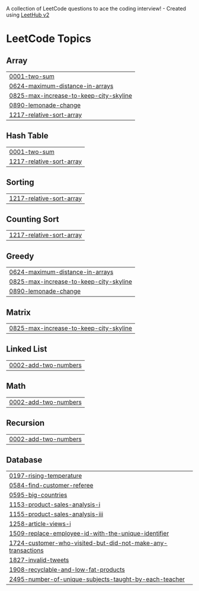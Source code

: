 A collection of LeetCode questions to ace the coding interview! - Created using [LeetHub v2](https://github.com/arunbhardwaj/LeetHub-2.0)
<!---LeetCode Topics Start-->
# LeetCode Topics
## Array
|  |
| ------- |
| [0001-two-sum](https://github.com/Habib-hs/LeetCode/tree/master/0001-two-sum) |
| [0624-maximum-distance-in-arrays](https://github.com/Habib-hs/LeetCode/tree/master/0624-maximum-distance-in-arrays) |
| [0825-max-increase-to-keep-city-skyline](https://github.com/Habib-hs/LeetCode/tree/master/0825-max-increase-to-keep-city-skyline) |
| [0890-lemonade-change](https://github.com/Habib-hs/LeetCode/tree/master/0890-lemonade-change) |
| [1217-relative-sort-array](https://github.com/Habib-hs/LeetCode/tree/master/1217-relative-sort-array) |
## Hash Table
|  |
| ------- |
| [0001-two-sum](https://github.com/Habib-hs/LeetCode/tree/master/0001-two-sum) |
| [1217-relative-sort-array](https://github.com/Habib-hs/LeetCode/tree/master/1217-relative-sort-array) |
## Sorting
|  |
| ------- |
| [1217-relative-sort-array](https://github.com/Habib-hs/LeetCode/tree/master/1217-relative-sort-array) |
## Counting Sort
|  |
| ------- |
| [1217-relative-sort-array](https://github.com/Habib-hs/LeetCode/tree/master/1217-relative-sort-array) |
## Greedy
|  |
| ------- |
| [0624-maximum-distance-in-arrays](https://github.com/Habib-hs/LeetCode/tree/master/0624-maximum-distance-in-arrays) |
| [0825-max-increase-to-keep-city-skyline](https://github.com/Habib-hs/LeetCode/tree/master/0825-max-increase-to-keep-city-skyline) |
| [0890-lemonade-change](https://github.com/Habib-hs/LeetCode/tree/master/0890-lemonade-change) |
## Matrix
|  |
| ------- |
| [0825-max-increase-to-keep-city-skyline](https://github.com/Habib-hs/LeetCode/tree/master/0825-max-increase-to-keep-city-skyline) |
## Linked List
|  |
| ------- |
| [0002-add-two-numbers](https://github.com/Habib-hs/LeetCode/tree/master/0002-add-two-numbers) |
## Math
|  |
| ------- |
| [0002-add-two-numbers](https://github.com/Habib-hs/LeetCode/tree/master/0002-add-two-numbers) |
## Recursion
|  |
| ------- |
| [0002-add-two-numbers](https://github.com/Habib-hs/LeetCode/tree/master/0002-add-two-numbers) |
## Database
|  |
| ------- |
| [0197-rising-temperature](https://github.com/Habib-hs/LeetCode/tree/master/0197-rising-temperature) |
| [0584-find-customer-referee](https://github.com/Habib-hs/LeetCode/tree/master/0584-find-customer-referee) |
| [0595-big-countries](https://github.com/Habib-hs/LeetCode/tree/master/0595-big-countries) |
| [1153-product-sales-analysis-i](https://github.com/Habib-hs/LeetCode/tree/master/1153-product-sales-analysis-i) |
| [1155-product-sales-analysis-iii](https://github.com/Habib-hs/LeetCode/tree/master/1155-product-sales-analysis-iii) |
| [1258-article-views-i](https://github.com/Habib-hs/LeetCode/tree/master/1258-article-views-i) |
| [1509-replace-employee-id-with-the-unique-identifier](https://github.com/Habib-hs/LeetCode/tree/master/1509-replace-employee-id-with-the-unique-identifier) |
| [1724-customer-who-visited-but-did-not-make-any-transactions](https://github.com/Habib-hs/LeetCode/tree/master/1724-customer-who-visited-but-did-not-make-any-transactions) |
| [1827-invalid-tweets](https://github.com/Habib-hs/LeetCode/tree/master/1827-invalid-tweets) |
| [1908-recyclable-and-low-fat-products](https://github.com/Habib-hs/LeetCode/tree/master/1908-recyclable-and-low-fat-products) |
| [2495-number-of-unique-subjects-taught-by-each-teacher](https://github.com/Habib-hs/LeetCode/tree/master/2495-number-of-unique-subjects-taught-by-each-teacher) |
<!---LeetCode Topics End-->